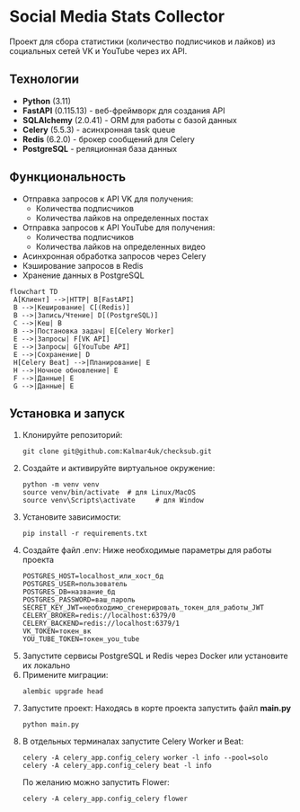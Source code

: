 # Social Media Stats Collector

Проект для сбора статистики (количество подписчиков и лайков) из социальных сетей VK и YouTube через их API.

## Технологии

- **Python** (3.11)
- **FastAPI** (0.115.13) - веб-фреймворк для создания API
- **SQLAlchemy** (2.0.41) - ORM для работы с базой данных
- **Celery** (5.5.3) - асинхронная task queue
- **Redis** (6.2.0) - брокер сообщений для Celery
- **PostgreSQL** - реляционная база данных

## Функциональность

- Отправка запросов к API VK для получения:
  - Количества подписчиков
  - Количества лайков на определенных постах
- Отправка запросов к API YouTube для получения:
  - Количества подписчиков
  - Количества лайков на определенных видео
- Асинхронная обработка запросов через Celery
- Кэширование запросов в Redis
- Хранение данных в PostgreSQL

```mermaid
flowchart TD
 A[Клиент] -->|HTTP| B[FastAPI]
 B -->|Кеширование| C[(Redis)]
 B -->|Запись/Чтение| D[(PostgreSQL)]
 C -->|Кеш| B
 B -->|Постановка задач| E[Celery Worker]
 E -->|Запросы| F[VK API]
 E -->|Запросы| G[YouTube API]
 E -->|Сохранение| D
 H[Celery Beat] -->|Планирование| E
 H -->|Ночное обновление| E
 F -->|Данные| E
 G -->|Данные| E
```


## Установка и запуск

1. Клонируйте репозиторий:
   ```
   git clone git@github.com:Kalmar4uk/checksub.git
   ```
3. Создайте и активируйте виртуальное окружение:
   ```
   python -m venv venv
   source venv/bin/activate  # для Linux/MacOS
   source venv\Scripts\activate     # для Window
   ```
4. Установите зависимости:
   ```
   pip install -r requirements.txt
   ```
5. Создайте файл .env:
   Ниже необходимые параметры для работы проекта
   ```
   POSTGRES_HOST=localhost_или_хост_бд
   POSTGRES_USER=пользователь
   POSTGRES_DB=название_бд
   POSTGRES_PASSWORD=ваш_пароль
   SECRET_KEY_JWT=необходимо_сгенерировать_токен_для_работы_JWT
   CELERY_BROKER=redis://localhost:6379/0
   CELERY_BACKEND=redis://localhost:6379/1
   VK_TOKEN=токен_вк
   YOU_TUBE_TOKEN=токен_you_tube
   ```
6. Запустите сервисы PostgreSQL и Redis через Docker или установите их локально
7. Примените миграции:
   ```
   alembic upgrade head
   ```
8. Запустите проект:
   Находясь в корте проекта запустить файл **main.py**
   ```
   python main.py
   ```
9. В отдельных терминалах запустите Celery Worker и Beat:
   ```
   celery -A celery_app.config_celery worker -l info --pool=solo
   celery -A celery_app.config_celery beat -l info
   ```
   По желанию можно запустить Flower:
   ```
   celery -A celery_app.config_celery flower
   ```
